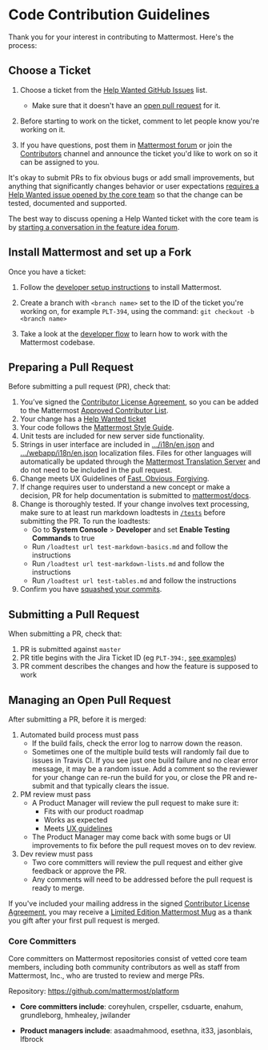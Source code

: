 # Code Contribution Guidelines

Thank you for your interest in contributing to Mattermost. Here's the process:  

## Choose a Ticket

1. Choose a ticket from the [Help Wanted GitHub Issues](https://github.com/mattermost/platform/issues?utf8=%E2%9C%93&q=is%3Aissue%20is%3Aopen%20%5BHelp%20Wanted%5D) list.
    - Make sure that it doesn't have an [open pull request](https://github.com/mattermost/platform/pulls) for it.

2. Before starting to work on the ticket, comment to let people know you're working on it.

3. If you have questions, post them in [Mattermost forum](http://forum.mattermost.org/) or join the [Contributors](https://pre-release.mattermost.com/core/channels/tickets) channel and announce the ticket you'd like to work on so it can be assigned to you. 

It's okay to submit PRs to fix obvious bugs or add small improvements, but anything that significantly changes behavior or user expectations [requires a Help Wanted issue opened by the core team](http://docs.mattermost.com/process/help-wanted.html) so that the change can be tested, documented and supported. 

The best way to discuss opening a Help Wanted ticket with the core team is by [starting a conversation in the feature idea forum](https://www.mattermost.org/feature-ideas/).

## Install Mattermost and set up a Fork

Once you have a ticket: 

1. Follow the [developer setup instructions](http://docs.mattermost.com/developer/developer-setup.html) to install Mattermost.

2. Create a branch with `<branch name>` set to the ID of the ticket you're working on, for example `PLT-394`, using the command: `git checkout -b <branch name>`

3. Take a look at the [developer flow](https://docs.mattermost.com/developer/developer-flow.html) to learn how to work with the Mattermost codebase.

## Preparing a Pull Request 

Before submitting a pull request (PR), check that:  

1. You’ve signed the [Contributor License Agreement](http://www.mattermost.org/mattermost-contributor-agreement/), so you can be added to the Mattermost [Approved Contributor List](https://docs.google.com/spreadsheets/d/1NTCeG-iL_VS9bFqtmHSfwETo5f-8MQ7oMDE5IUYJi_Y/pubhtml?gid=0&single=true).  
2. Your change has a [Help Wanted ticket](http://docs.mattermost.com/process/help-wanted.html)
3. Your code follows the [Mattermost Style Guide](http://docs.mattermost.com/developer/style-guide.html).  
4. Unit tests are included for new server side functionality. 
5. Strings in user interface are included in [.../i18n/en.json](https://github.com/mattermost/platform/blob/master/i18n/en.json) and [.../webapp/i18n/en.json](https://github.com/mattermost/platform/tree/master/webapp/i18n/en.json) localization files. Files for other languages will automatically be updated through the [Mattermost Translation Server](http://translate.mattermost.com) and do not need to be included in the pull request.
6. Change meets UX Guidelines of [Fast, Obvious, Forgiving](http://www.mattermost.org/design-principles/).
7. If change requires user to understand a new concept or make a decision, PR for help documentation is submitted to [mattermost/docs](https://github.com/mattermost/docs).
8. Change is thoroughly tested. If your change involves text processing, make sure to at least run markdown loadtests in [`/tests`](https://github.com/mattermost/platform/tree/master/tests) before submitting the PR. To run the loadtests:
    - Go to **System Console** > **Developer** and set **Enable Testing Commands** to true
    - Run `/loadtest url test-markdown-basics.md` and follow the instructions
    - Run `/loadtest url test-markdown-lists.md` and follow the instructions
    - Run `/loadtest url test-tables.md` and follow the instructions
9. Confirm you have [squashed your commits](http://git-scm.com/book/en/v2/Git-Tools-Rewriting-History#Squashing-Commits).

## Submitting a Pull Request 

When submitting a PR, check that:  

1. PR is submitted against `master`
2. PR title begins with the Jira Ticket ID (eg `PLT-394:`, [see examples](https://github.com/mattermost/platform/pulls?q=is%3Apr+is%3Aclosed))
3. PR comment describes the changes and how the feature is supposed to work

## Managing an Open Pull Request 

After submitting a PR, before it is merged:  

1. Automated build process must pass  
    - If the build fails, check the error log to narrow down the reason. 
    - Sometimes one of the multiple build tests will randomly fail due to issues in Travis CI. If you see just one build failure and no clear error message, it may be a random issue. Add a comment so the reviewer for your change can re-run the build for you, or close the PR and re-submit and that typically clears the issue. 
2. PM review must pass
    - A Product Manager will review the pull request to make sure it:
        - Fits with our product roadmap
        - Works as expected
        - Meets [UX guidelines](https://docs.mattermost.com/developer/fx-guidelines.html)
    - The Product Manager may come back with some bugs or UI improvements to fix before the pull request moves on to dev review.
3. Dev review must pass
    - Two core committers will review the pull request and either give feedback or approve the PR.
    - Any comments will need to be addressed before the pull request is ready to merge.

If you've included your mailing address in the signed [Contributor License Agreement](https://www.mattermost.org/mattermost-contributor-agreement/), you may receive a [Limited Edition Mattermost Mug](https://forum.mattermost.org/t/limited-edition-mattermost-mugs/143) as a thank you gift after your first pull request is merged. 

### Core Committers

Core committers on Mattermost repositories consist of vetted core team members, including both community contributors as well as staff from Mattermost, Inc., who are trusted to review and merge PRs.

Repository: https://github.com/mattermost/platform

- **Core committers include**: coreyhulen, crspeller, csduarte, enahum, grundleborg, hmhealey, jwilander

- **Product managers include**: asaadmahmood, esethna, it33, jasonblais, lfbrock

